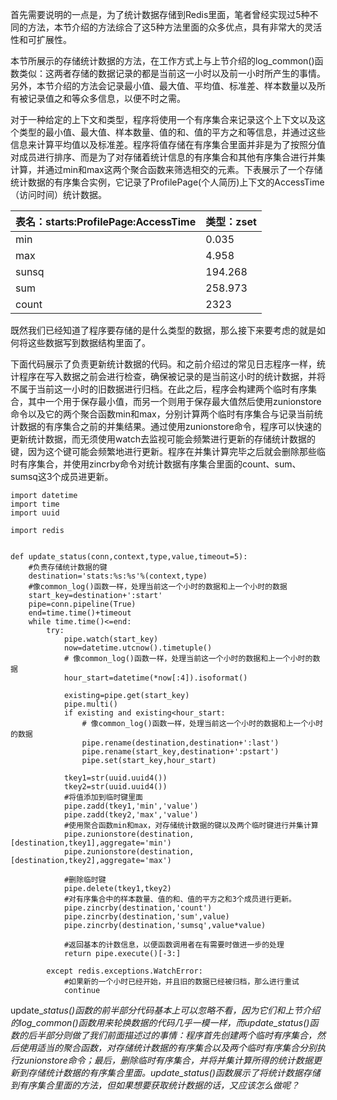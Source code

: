 首先需要说明的一点是，为了统计数据存储到Redis里面，笔者曾经实现过5种不同的方法，本节介绍的方法综合了这5种方法里面的众多优点，具有非常大的灵活性和可扩展性。

本节所展示的存储统计数据的方法，在工作方式上与上节介绍的log\_common\(\)函数类似：这两者存储的数据记录的都是当前这一小时以及前一小时所产生的事情。另外，本节介绍的方法会记录最小值、最大值、平均值、标准差、样本数量以及所有被记录值之和等众多信息，以便不时之需。

对于一种给定的上下文和类型，程序将使用一个有序集合来记录这个上下文以及这个类型的最小值、最大值、样本数量、值的和、值的平方之和等信息，并通过这些信息来计算平均值以及标准差。程序将值存储在有序集合里面并非是为了按照分值对成员进行排序、而是为了对存储着统计信息的有序集合和其他有序集合进行并集计算，并通过min和max这两个聚合函数来筛选相交的元素。下表展示了一个存储统计数据的有序集合实例，它记录了ProfilePage\(个人简历\)上下文的AccessTime（访问时间）统计数据。

| 表名：starts:ProfilePage:AccessTime | 类型：zset |
| :--- | :--- |
| min | 0.035 |
| max | 4.958 |
| sunsq | 194.268 |
| sum | 258.973 |
| count | 2323 |

既然我们已经知道了程序要存储的是什么类型的数据，那么接下来要考虑的就是如何将这些数据写到数据结构里面了。

下面代码展示了负责更新统计数据的代码。和之前介绍过的常见日志程序一样，统计程序在写入数据之前会进行检查，确保被记录的是当前这小时的统计数据，并将不属于当前这一小时的旧数据进行归档。在此之后，程序会构建两个临时有序集合，其中一个用于保存最小值，而另一个则用于保存最大值然后使用zunionstore命令以及它的两个聚合函数min和max，分别计算两个临时有序集合与记录当前统计数据的有序集合之前的并集结果。通过使用zunionstore命令，程序可以快速的更新统计数据，而无须使用watch去监视可能会频繁进行更新的存储统计数据的键，因为这个键可能会频繁地进行更新。程序在并集计算完毕之后就会删除那些临时有序集合，并使用zincrby命令对统计数据有序集合里面的count、sum、sumsq这3个成员进更新。

```
import datetime
import time
import uuid

import redis


def update_status(conn,context,type,value,timeout=5):
    #负责存储统计数据的键
    destination='stats:%s:%s'%(context,type)
    #像common_log()函数一样，处理当前这一个小时的数据和上一个小时的数据
    start_key=destination+':start'
    pipe=conn.pipeline(True)
    end=time.time()+timeout
    while time.time()<=end:
        try:
            pipe.watch(start_key)
            now=datetime.utcnow().timetuple()
            # 像common_log()函数一样，处理当前这一个小时的数据和上一个小时的数据
            hour_start=datetime(*now[:4]).isoformat()

            existing=pipe.get(start_key)
            pipe.multi()
            if existing and existing<hour_start:
                # 像common_log()函数一样，处理当前这一个小时的数据和上一个小时的数据
                pipe.rename(destination,destination+':last')
                pipe.rename(start_key,destination+':pstart')
                pipe.set(start_key,hour_start)

            tkey1=str(uuid.uuid4())
            tkey2=str(uuid.uuid4())
            #将值添加到临时键里面
            pipe.zadd(tkey1,'min','value')
            pipe.zadd(tkey2,'max','value')
            #使用聚合函数min和max，对存储统计数据的键以及两个临时键进行并集计算
            pipe.zunionstore(destination,[destination,tkey1],aggregate='min')
            pipe.zunionstore(destination,[destination,tkey2],aggregate='max')

            #删除临时键
            pipe.delete(tkey1,tkey2)
            #对有序集合中的样本数量、值的和、值的平方之和3个成员进行更新。
            pipe.zincrby(destination,'count')
            pipe.zincrby(destination,'sum',value)
            pipe.zincrby(destination,'sumsq',value*value)

            #返回基本的计数信息，以便函数调用者在有需要时做进一步的处理
            return pipe.execute()[-3:]

        except redis.exceptions.WatchError:
            #如果新的一个小时已经开始，并且旧的数据已经被归档，那么进行重试
            continue
```

update\__status\(\)函数的前半部分代码基本上可以忽略不看，因为它们和上节介绍的log\_common\(\)函数用来轮换数据的代码几乎一模一样，而update\__status\(\)函数的后半部分则做了我们前面描述过的事情：程序首先创建两个临时有序集合，然后使用适当的聚合函数，对存储统计数据的有序集合以及两个临时有序集合分别执行zunionstore命令；最后，删除临时有序集合，并将并集计算所得的统计数据更新到存储统计数据的有序集合里面。update_\_status\(\)函数展示了将统计数据存储到有序集合里面的方法，但如果想要获取统计数据的话，又应该怎么做呢？_

